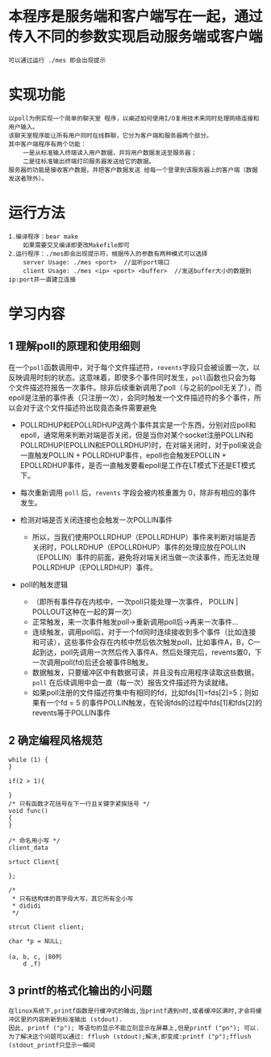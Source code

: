 # 本程序是服务端和客户端写在一起，通过传入不同的参数实现启动服务端或客户端
    可以通过运行 ./mes 即会出现提示
# 实现功能
    以poll为例实现一个简单的聊天室 程序，以阐述如何使用I/O复用技术来同时处理网络连接和用户输入。 
    该聊天室程序能让所有用户同时在线群聊，它分为客户端和服务器两个部分。
    其中客户端程序有两个功能：
        一是从标准输入终端读入用户数据，并将用户数据发送至服务器；
        二是往标准输出终端打印服务器发送给它的数据。
    服务器的功能是接收客户数据，并把客户数据发送 给每一个登录到该服务器上的客户端（数据发送者除外）。

# 运行方法
    1.编译程序：bear make
        如果需要交叉编译即更改Makefile即可
    2.运行程序：./mes即会出现提示符，根据传入的参数有两种模式可以选择
        server Usage: ./mes <port>  //监听port端口
        client Usage: ./mes <ip> <port> <buffer>  //发送buffer大小的数据到ip:port并一直建立连接

# 学习内容

## 1 理解poll的原理和使用细则
在一个`poll`函数调用中，对于每个文件描述符，`revents`字段只会被设置一次，以反映调用时刻的状态。这意味着，即使多个事件同时发生，`poll`函数也只会为每个文件描述符报告一次事件。除非后续重新调用了poll（与之前的poll无关了），而epoll是注册的事件表（只注册一次），会同时触发一个文件描述符的多个事件，所以会对于这个文件描述符出现竟态条件需要避免

- POLLRDHUP和EPOLLRDHUP这两个事件其实是一个东西，分别对应poll和epoll，通常用来判断对端是否关闭，但是当你对某个socket注册POLLIN和POLLRDHUP(EPOLLIN和EPOLLRDHUP)时，在对端关闭时，对于poll来说会一直触发POLLIN + POLLRDHUP事件，epoll也会触发EPOLLIN + EPOLLRDHUP事件，是否一直触发要看epoll是工作在LT模式下还是ET模式下。

- 每次重新调用 `poll` 后，`revents` 字段会被内核重置为 0，除非有相应的事件发生。
- 检测对端是否关闭连接也会触发一次POLLIN事件
	- 所以，当我们使用POLLRDHUP（EPOLLRDHUP）事件来判断对端是否关闭时，POLLRDHUP（EPOLLRDHUP）事件的处理应放在POLLIN（EPOLLIN）事件的前面，避免将对端关闭当做一次读事件，而无法处理POLLRDHUP（EPOLLRDHUP）事件。

- poll的触发逻辑
	- （即所有事件存在内核中，一次poll只能处理一次事件， POLLIN | POLLOUT这种在一起的算一次）
	- 正常触发，来一次事件触发poll->重新调用poll后->再来一次事件...
	- 连续触发，调用poll后，对于一个fd同时连续接收到多个事件（比如连接和可读），这些事件会存在内核中然后依次触发poll，比如事件A，B，C一起到达，poll先调用一次然后传入事件A，然后处理完后，revents置0，下一次调用poll(fd)后还会被事件B触发。
	- 数据触发，只要缓冲区中有数据可读，并且没有应用程序读取这些数据，`poll` 在后续调用中会一直（每一次）报告文件描述符为读就绪。
	- 如果poll注册的文件描述符集中有相同的fd，比如fds[1]=fds[2]=5；则如果有一个fd = 5 的事件POLLIN触发，在轮询fds的过程中fds[1]和fds[2]的revents等于POLLIN事件

        
## 2 确定编程风格规范
    while (1) {
    }

    if(2 > 1){

    }
    /* 只有函数才花括号在下一行且关键字紧挨括号 */
    void func()
    {
    }

    /* 命名用小写 */
    client_data

    srtuct Client{

    };

    /* 
     * 只有结构体的首字母大写，其它所有全小写
     * dididi
     */
    
    strcut Client client;

    char *p = NULL;

    (a, b, c, |80列
        d ,f)
## 3 printf的格式化输出的小问题
	在linux系统下,printf函数是行缓冲式的输出,当printf遇到n时,或者缓冲区满时,才会将缓冲区里的内容刷新到标准输出 (stdout).
    因此, printf ("p"); 等语句的显示不能立刻显示在屏幕上,但是printf ("pn"); 可以.
    为了解决这个问题可以通过: fflush (stdout);解决,即变成:printf ("p");fflush (stdout_printf只显示一瞬间 
